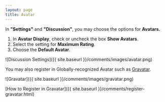 ```yaml
---
layout: page
title: Avatar
---
```


In **"Settings"** and **"Discussion"**, you may choose the options for **Avatars.**

1. In **Avatar Display**, check or uncheck the box **Show Avatars**.
2. Select the setting for **Maximum Rating**.
3. Choose the **Default Avatar**.

![Discussion Settings]({{ site.baseurl }}/comments/images/avatar.png)

You may also register in Globally-recognized Avatar such as [Gravatar](https://en.gravatar.com/).

![Gravatar]({{ site.baseurl }}/comments/images/gravatar.png)

[How to Register in Gravatar]({{ site.baseurl }}/comments/register-gravatar.html)

